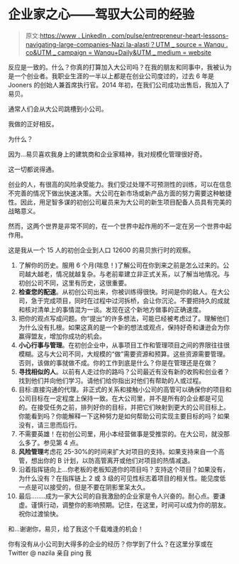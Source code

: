 # 企业家之心——驾驭大公司的经验

> 原文:[https://www . LinkedIn . com/pulse/entrepreneur-heart-lessons-navigating-large-companies-Nazi la-alasti？UTM _ source = Wanqu . co&UTM _ campaign = Wanqu+Daily&UTM _ medium = website](https://www.linkedin.com/pulse/entrepreneur-heart-lessons-navigating-large-companies-nazila-alasti?utm_source=wanqu.co&utm_campaign=Wanqu+Daily&utm_medium=website)

反应是一致的。什么？你真的打算加入大公司吗？在我的朋友和同事中，我被认为是一个创业者。我职业生涯的一半以上都是在创业公司度过的，过去 6 年是 Jooners 的创始人兼首席执行官。2014 年初，在我们公司成功出售后，我加入了易贝。

通常人们会从大公司跳槽到小公司。

我做的正好相反。

为什么？

因为...易贝喜欢我身上的建筑商和企业家精神，我对规模化管理很好奇。

这一切都说得通。

创业的人，有很高的风险承受能力。我们受过处理不可预测性的训练，可以在信息不完善的情况下做出快速决策。大公司在新市场或新产品方面的努力需要这种敏捷性。因此，用足智多谋的初创公司雇员来为大公司的新生项目配备人员具有完美的战略意义。

然而，这两个世界是非常不同的，在一个世界中起作用的不一定在另一个世界中起作用。

这是我从一个 15 人的初创企业到人口 12600 的易贝旅行时的观察。

1.  了解你的历史。服用 6 个月(喘息！)了解公司在你到来之前是怎么过来的。公司越大越老，情况就越复杂。与老前辈建立非正式关系，以了解当地情况。与初创公司不同，这里有历史，这很重要。
2.  **检查您的配速**。从初创公司出来，你被训练得很快。时间是你的敌人。在大公司，急于完成项目，同时在过程中过河拆桥，会让你沉沦。不要把持久的成就和核对清单上的事情混为一谈。发现在这个新地方做事的正确速度。
3.  把你的观点写成问题。你“提出”的许多想法，可能已经被考虑过了。理解他们为什么没有扎根。如果这真的是一个新的想法或观点，保持好奇和谦逊会为你赢得盟友，增加你成功的机会。
4.  **小心行事与管理**。在初创企业中，从事项目工作和管理项目之间的界限往往很模糊。这与大公司不同，大规模的“做”需要资源和预算。这些资源需要管理。否则，该做的事就做不成。你的工作到底是什么？你是在管理还是在做？
5.  **寻找相似的人**。以前有人走过你的路吗？公司最近有没有新的收购和创业者？找到他们并向他们学习。请他们给你指出对他们有帮助的人或过程。
6.  目标:直接沟通的代理。非正式的关系和接触小公司的高管可以确保你的项目和公司目标在一定程度上保持一致。在大公司里，并不是所有的企业都是可见的。在接受任务之前，排列好你的目标，并把它们映射到更大的公司目标上。你能看到吗？你能解释一下这种努力是如何帮助公司实现主要目标的吗？如果没有，请三思而后行。
7.  不需要英雄！在初创公司里，用小本经营做事是受推崇的。在大公司，就没那么多了。参见第 4 点。
8.  **风险管理**考虑花 25-30%的时间来扩大对项目的支持。如果支持来自一个高管，想出你的 B 计划，以防高管离开或他们对项目的热情减退。
9.  沿着指挥链向上…你老板的老板知道你的项目吗？支持这个项目？如果没有，为什么没有？在指挥链上 2 或 3 级的可见性标志着项目的相关性。能见度低一点是可以接受的，但是不要在阴影里呆太久。
10.  最后……..成为一家大公司的自我激励的企业家是令人兴奋的。耐心点。要谦虚。谨慎行动，调整你的影响预期。记住，在这里，时间可以成为你的朋友。祝你过渡愉快。

和...谢谢你，易贝，给了我这个千载难逢的机会！

你有没有从小公司到大得多的企业的经历？你学到了什么？在这里分享或在 Twitter @ nazila 亲自 ping 我